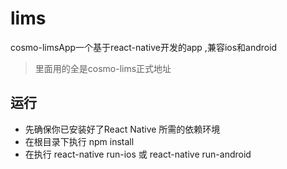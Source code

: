 # lims
cosmo-limsApp一个基于react-native开发的app ,兼容ios和android
> 里面用的全是cosmo-lims正式地址
## 运行
- 先确保你已安装好了React Native 所需的依赖环境
- 在根目录下执行 npm install
- 在执行 react-native run-ios 或 react-native run-android
